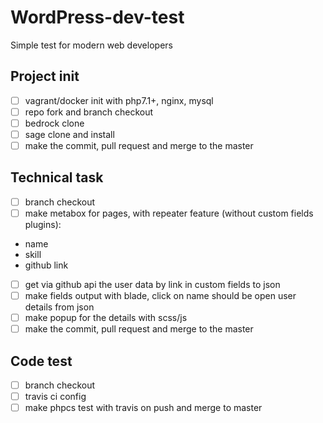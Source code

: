 # WordPress-dev-test
Simple test for modern web developers

## Project init
- [ ] vagrant/docker init with php7.1+, nginx, mysql
- [ ] repo fork and branch checkout
- [ ] bedrock clone
- [ ] sage clone and install
- [ ] make the commit, pull request and merge to the master

## Technical task
- [ ] branch checkout
- [ ] make metabox for pages, with repeater feature (without custom fields plugins):
* name 
* skill
* github link
- [ ] get via github api the user data by link in custom fields to json
- [ ] make fields output with blade, click on name should be open user details from json
- [ ] make popup for the details with scss/js
- [ ] make the commit, pull request and merge to the master

## Code test
- [ ] branch checkout
- [ ] travis ci config
- [ ] make phpcs test with travis on push and merge to master
